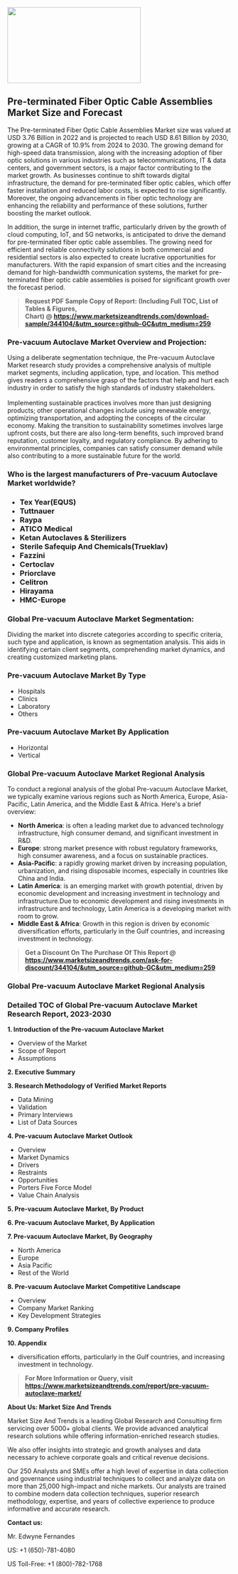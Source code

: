 <p><img class="alignnone size-medium wp-image-20088" src="https://ffe5etoiles.com/wp-content/uploads/2024/12/MST1-300x171.png" alt="" width="300" height="171" /></p><h2>Pre-terminated Fiber Optic Cable Assemblies Market Size and Forecast</h2><p>The Pre-terminated Fiber Optic Cable Assemblies Market size was valued at USD 3.76 Billion in 2022 and is projected to reach USD 8.61 Billion by 2030, growing at a CAGR of 10.9% from 2024 to 2030. The growing demand for high-speed data transmission, along with the increasing adoption of fiber optic solutions in various industries such as telecommunications, IT & data centers, and government sectors, is a major factor contributing to the market growth. As businesses continue to shift towards digital infrastructure, the demand for pre-terminated fiber optic cables, which offer faster installation and reduced labor costs, is expected to rise significantly. Moreover, the ongoing advancements in fiber optic technology are enhancing the reliability and performance of these solutions, further boosting the market outlook.</p><p>In addition, the surge in internet traffic, particularly driven by the growth of cloud computing, IoT, and 5G networks, is anticipated to drive the demand for pre-terminated fiber optic cable assemblies. The growing need for efficient and reliable connectivity solutions in both commercial and residential sectors is also expected to create lucrative opportunities for manufacturers. With the rapid expansion of smart cities and the increasing demand for high-bandwidth communication systems, the market for pre-terminated fiber optic cable assemblies is poised for significant growth over the forecast period.</p></p><blockquote id="" class=""><strong>Request PDF Sample Copy of Report: (Including Full TOC, List of Tables &amp; Figures, Chart)&nbsp;@&nbsp;<strong><a href="https://www.marketsizeandtrends.com/download-sample/344104/&utm_source=github-GC&utm_medium=259" target="_blank">https://www.marketsizeandtrends.com/download-sample/344104/&utm_source=github-GC&utm_medium=259</a></strong></strong></blockquote><h3 id="" class="">Pre-vacuum Autoclave Market&nbsp;Overview and Projection:</h3><p id="" class="">Using a deliberate segmentation technique, the Pre-vacuum Autoclave Market research study provides a comprehensive analysis of multiple market segments, including application, type, and location. This method gives readers a comprehensive grasp of the factors that help and hurt each industry in order to satisfy the high standards of industry stakeholders. <br /> <br />Implementing sustainable practices involves more than just designing products; other operational changes include using renewable energy, optimizing transportation, and adopting the concepts of the circular economy. Making the transition to sustainability sometimes involves large upfront costs, but there are also long-term benefits, such improved brand reputation, customer loyalty, and regulatory compliance. By adhering to environmental principles, companies can satisfy consumer demand while also contributing to a more sustainable future for the world.</p><h3 id="" class="">Who is the largest manufacturers of&nbsp;Pre-vacuum Autoclave Market worldwide?</h3><h3 class=""><p><ul><li>Tex Year(EQUS) </li><li> Tuttnauer </li><li> Raypa </li><li> ATICO Medical </li><li> Ketan Autoclaves & Sterilizers </li><li> Sterile Safequip And Chemicals(Trueklav) </li><li> Fazzini </li><li> Certoclav </li><li> Priorclave </li><li> Celitron </li><li> Hirayama </li><li> HMC-Europe</li></ul></p></h3><h3 id="" class="">Global&nbsp;Pre-vacuum Autoclave Market Segmentation:</h3><p id="" class="">Dividing the market into discrete categories according to specific criteria, such type and application, is known as segmentation analysis. This aids in identifying certain client segments, comprehending market dynamics, and creating customized marketing plans.</p><h3 id="" class="">Pre-vacuum Autoclave Market&nbsp;By Type</h3><p><p><ul><li>Hospitals</li><li> Clinics</li><li> Laboratory</li><li> Others</p></li></ul></p></p><h3 id="" class="">Pre-vacuum Autoclave Market&nbsp;By Application</h3><p class=""><p><ul><li>Horizontal</li><li> Vertical</li></ul></p></p><h3 id="" class="">Global Pre-vacuum Autoclave Market Regional Analysis</h3><p id="" class="">To conduct a regional analysis of the global Pre-vacuum Autoclave Market, we typically examine various regions such as North America, Europe, Asia-Pacific, Latin America, and the Middle East &amp; Africa. Here's a brief overview:</p><ul><li><strong>North America</strong>: is often a leading market due to advanced technology infrastructure, high consumer demand, and significant investment in R&amp;D.</li><li><strong>Europe</strong>: strong market presence with robust regulatory frameworks, high consumer awareness, and a focus on sustainable practices.</li><li><strong>Asia-Pacific</strong>: a rapidly growing market driven by increasing population, urbanization, and rising disposable incomes, especially in countries like China and India.</li><li><strong>Latin America</strong>: is an emerging market with growth potential, driven by economic development and increasing investment in technology and infrastructure.Due to economic development and rising investments in infrastructure and technology, Latin America is a developing market with room to grow.</li><li><strong>Middle East &amp; Africa</strong>: Growth in this region is driven by economic diversification efforts, particularly in the Gulf countries, and increasing investment in technology.</li></ul><blockquote id="" class=""><strong>Get a Discount On The Purchase Of This Report @ <strong><a href="https://www.marketsizeandtrends.com/ask-for-discount/344104/&utm_source=github-GC&utm_medium=259" target="_blank">https://www.marketsizeandtrends.com/ask-for-discount/344104/&utm_source=github-GC&utm_medium=259</a></strong></strong></blockquote><h3 id="" class="">Global Pre-vacuum Autoclave Market Regional Analysis</h3><h3 id="" class="">Detailed TOC of Global Pre-vacuum Autoclave Market Research Report, 2023-2030</h3><p id="" class=""><strong>1. Introduction of the Pre-vacuum Autoclave Market</strong></p><ul><li>Overview of the Market</li><li>Scope of Report</li><li>Assumptions</li></ul><p id="" class=""><strong>2. Executive Summary</strong></p><p id="" class=""><strong>3. Research Methodology of Verified Market Reports</strong></p><ul><li>Data Mining</li><li>Validation</li><li>Primary Interviews</li><li>List of Data Sources</li></ul><p id="" class=""><strong>4. Pre-vacuum Autoclave Market Outlook</strong></p><ul><li>Overview</li><li>Market Dynamics</li><li>Drivers</li><li>Restraints</li><li>Opportunities</li><li>Porters Five Force Model</li><li>Value Chain Analysis</li></ul><p id="" class=""><strong>5. Pre-vacuum Autoclave Market, By Product</strong></p><p id="" class=""><strong>6. Pre-vacuum Autoclave Market, By Application</strong></p><p id="" class=""><strong>7. Pre-vacuum Autoclave Market, By Geography</strong></p><ul><li>North America</li><li>Europe</li><li>Asia Pacific</li><li>Rest of the World</li></ul><p id="" class=""><strong>8. Pre-vacuum Autoclave Market Competitive Landscape</strong></p><ul><li>Overview</li><li>Company Market Ranking</li><li>Key Development Strategies</li></ul><p id="" class=""><strong>9. Company Profiles</strong></p><p id="" class=""><strong>10. Appendix</strong></p><ul><li>diversification efforts, particularly in the Gulf countries, and increasing investment in technology.</li></ul><blockquote id="" class=""><strong>For More Information or Query, visit <strong><strong><a href="https://www.marketsizeandtrends.com/report/pre-vacuum-autoclave-market/" target="_blank">https://www.marketsizeandtrends.com/report/pre-vacuum-autoclave-market/</a></strong></strong></strong></blockquote><p id="" class=""><strong>About Us: Market Size And Trends</strong></p><p id="" class="">Market Size And Trends is a leading Global Research and Consulting firm servicing over 5000+ global clients. We provide advanced analytical research solutions while offering information-enriched research studies.</p><p id="" class="">We also offer insights into strategic and growth analyses and data necessary to achieve corporate goals and critical revenue decisions.</p><p id="" class="">Our 250 Analysts and SMEs offer a high level of expertise in data collection and governance using industrial techniques to collect and analyze data on more than 25,000 high-impact and niche markets. Our analysts are trained to combine modern data collection techniques, superior research methodology, expertise, and years of collective experience to produce informative and accurate research.</p><p id="" class=""><strong>Contact us:</strong></p><p id="" class="">Mr. Edwyne Fernandes</p><p id="" class="">US: +1 (650)-781-4080</p><p id="" class="">US Toll-Free: +1 (800)-782-1768</p>
